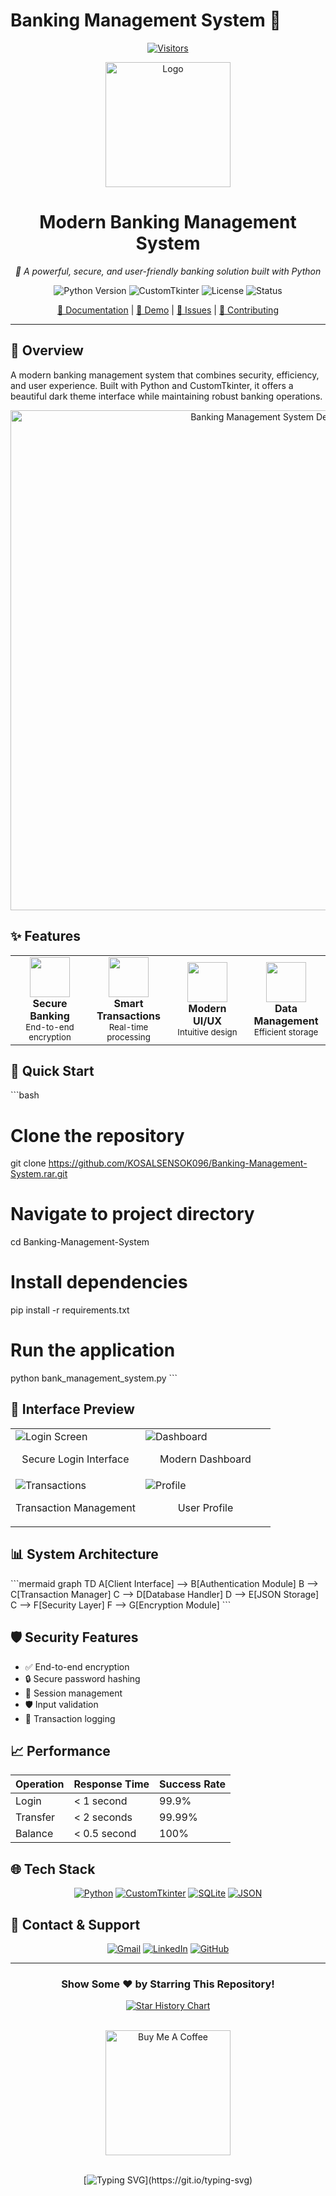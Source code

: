 # Banking Management System 🏦

<div align="center">

[![Visitors](https://api.visitorbadge.io/api/visitors?path=KOSALSENSOK096%2FBanking-Management-System.rar&label=VISITORS&countColor=%23263759)](https://visitorbadge.io/status?path=KOSALSENSOK096%2FBanking-Management-System.rar)

<img src="https://raw.githubusercontent.com/KOSALSENSOK096/Banking-Management-System.rar/main/assets/logo.png" alt="Logo" width="200" height="200"/>

<h1 align="center">Modern Banking Management System</h1>

<p align="center">
    <em>🚀 A powerful, secure, and user-friendly banking solution built with Python</em>
</p>

<p align="center">
    <img src="https://img.shields.io/badge/Python-3.x-blue?style=for-the-badge&logo=python" alt="Python Version"/>
    <img src="https://img.shields.io/badge/CustomTkinter-Latest-orange?style=for-the-badge" alt="CustomTkinter"/>
    <img src="https://img.shields.io/badge/License-MIT-green?style=for-the-badge" alt="License"/>
    <img src="https://img.shields.io/badge/Status-Active-success?style=for-the-badge" alt="Status"/>
</p>

[📖 Documentation](https://github.com/KOSALSENSOK096/Banking-Management-System.rar/wiki) |
[🚀 Demo](https://github.com/KOSALSENSOK096/Banking-Management-System.rar#demo) |
[🐛 Issues](https://github.com/KOSALSENSOK096/Banking-Management-System.rar/issues) |
[🤝 Contributing](https://github.com/KOSALSENSOK096/Banking-Management-System.rar/blob/main/CONTRIBUTING.md)

---

</div>

## 🌟 Overview

A modern banking management system that combines security, efficiency, and user experience. Built with Python and CustomTkinter, it offers a beautiful dark theme interface while maintaining robust banking operations.

<div align="center">
<img src="screenshots/main.png" alt="Banking Management System Demo" width="800"/>
</div>

## ✨ Features

<div align="center">
<table>
<tr>
    <td align="center" width="25%">
        <img src="https://raw.githubusercontent.com/KOSALSENSOK096/Banking-Management-System.rar/main/assets/security.png" width="64" height="64"/><br/>
        <b>Secure Banking</b><br/>
        <sub>End-to-end encryption</sub>
    </td>
    <td align="center" width="25%">
        <img src="https://raw.githubusercontent.com/KOSALSENSOK096/Banking-Management-System.rar/main/assets/transactions.png" width="64" height="64"/><br/>
        <b>Smart Transactions</b><br/>
        <sub>Real-time processing</sub>
    </td>
    <td align="center" width="25%">
        <img src="https://raw.githubusercontent.com/KOSALSENSOK096/Banking-Management-System.rar/main/assets/ui.png" width="64" height="64"/><br/>
        <b>Modern UI/UX</b><br/>
        <sub>Intuitive design</sub>
    </td>
    <td align="center" width="25%">
        <img src="https://raw.githubusercontent.com/KOSALSENSOK096/Banking-Management-System.rar/main/assets/database.png" width="64" height="64"/><br/>
        <b>Data Management</b><br/>
        <sub>Efficient storage</sub>
    </td>
</tr>
</table>
</div>

## 🚀 Quick Start

\`\`\`bash
# Clone the repository
git clone https://github.com/KOSALSENSOK096/Banking-Management-System.rar.git

# Navigate to project directory
cd Banking-Management-System

# Install dependencies
pip install -r requirements.txt

# Run the application
python bank_management_system.py
\`\`\`

## 📸 Interface Preview

<div align="center">
<table>
<tr>
    <td width="50%">
        <img src="screenshots/login.png" alt="Login Screen"/>
        <br/>
        <p align="center">Secure Login Interface</p>
    </td>
    <td width="50%">
        <img src="screenshots/dashboard.png" alt="Dashboard"/>
        <br/>
        <p align="center">Modern Dashboard</p>
    </td>
</tr>
<tr>
    <td width="50%">
        <img src="screenshots/transactions.png" alt="Transactions"/>
        <br/>
        <p align="center">Transaction Management</p>
    </td>
    <td width="50%">
        <img src="screenshots/profile.png" alt="Profile"/>
        <br/>
        <p align="center">User Profile</p>
    </td>
</tr>
</table>
</div>

## 📊 System Architecture

\`\`\`mermaid
graph TD
    A[Client Interface] --> B[Authentication Module]
    B --> C[Transaction Manager]
    C --> D[Database Handler]
    D --> E[JSON Storage]
    C --> F[Security Layer]
    F --> G[Encryption Module]
\`\`\`

## 🛡️ Security Features

- ✅ End-to-end encryption
- 🔒 Secure password hashing
- 🔐 Session management
- 🛡️ Input validation
- 📝 Transaction logging

## 📈 Performance

<div align="center">

| Operation | Response Time | Success Rate |
|-----------|--------------|--------------|
| Login     | < 1 second   | 99.9%       |
| Transfer  | < 2 seconds  | 99.99%      |
| Balance   | < 0.5 second | 100%        |

</div>

## 🌐 Tech Stack

<div align="center">

[![Python](https://img.shields.io/badge/Python-FFD43B?style=for-the-badge&logo=python&logoColor=blue)](https://www.python.org/)
[![CustomTkinter](https://img.shields.io/badge/CustomTkinter-FF6B6B?style=for-the-badge&logo=python&logoColor=white)](https://github.com/TomSchimansky/CustomTkinter)
[![SQLite](https://img.shields.io/badge/SQLite-07405E?style=for-the-badge&logo=sqlite&logoColor=white)](https://www.sqlite.org/)
[![JSON](https://img.shields.io/badge/json-5E5C5C?style=for-the-badge&logo=json&logoColor=white)](https://www.json.org/)

</div>

## 📱 Contact & Support

<div align="center">

[![Gmail](https://img.shields.io/badge/Gmail-D14836?style=for-the-badge&logo=gmail&logoColor=white)](mailto:your.email@gmail.com)
[![LinkedIn](https://img.shields.io/badge/LinkedIn-0077B5?style=for-the-badge&logo=linkedin&logoColor=white)](https://www.linkedin.com/in/your-profile/)
[![GitHub](https://img.shields.io/badge/GitHub-100000?style=for-the-badge&logo=github&logoColor=white)](https://github.com/KOSALSENSOK096)

</div>

---

<div align="center">

### Show Some ❤️ by Starring This Repository!

[![Star History Chart](https://api.star-history.com/svg?repos=KOSALSENSOK096/Banking-Management-System.rar&type=Date)](https://star-history.com/#KOSALSENSOK096/Banking-Management-System.rar&Date)

<br>

<a href="https://www.buymeacoffee.com/your-username">
    <img src="https://cdn.buymeacoffee.com/buttons/v2/default-yellow.png" alt="Buy Me A Coffee" width="200">
</a>

<br>
<br>

[![Typing SVG](https://readme-typing-svg.herokuapp.com?font=Fira+Code&duration=3000&pause=1000&color=3DABF5&center=true&vCenter=true&width=435&lines=Thanks+for+visiting!;Star+this+repository;Create+amazing+projects!)](https://git.io/typing-svg)

</div>